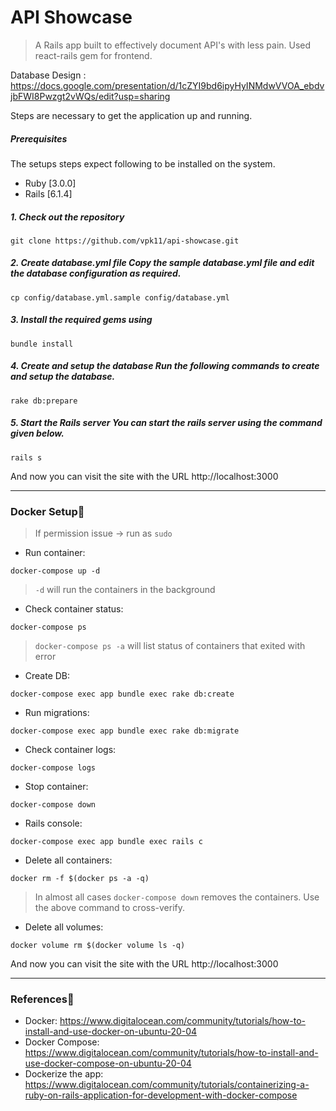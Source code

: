 # API Showcase

> A Rails app built to effectively document API's with less pain. Used react-rails gem for frontend.

Database Design : https://docs.google.com/presentation/d/1cZYI9bd6ipyHyINMdwVVOA_ebdvjbFWI8Pwzgt2vWQs/edit?usp=sharing

Steps are necessary to get the
application up and running.

##### Prerequisites

The setups steps expect following to be installed on the system.

- Ruby [3.0.0]
- Rails [6.1.4]

##### 1. Check out the repository

`git clone https://github.com/vpk11/api-showcase.git`

##### 2. Create database.yml file Copy the sample database.yml file and edit the database configuration as required.

`cp config/database.yml.sample config/database.yml`

##### 3. Install the required gems using

`bundle install`

##### 4. Create and setup the database Run the following commands to create and setup the database.

`rake db:prepare`

##### 5. Start the Rails server You can start the rails server using the command given below.

`rails s `

And now you can visit the site with the URL http://localhost:3000

---

### Docker Setup🚀

> If permission issue -> run as `sudo`

- Run container:

```shell
docker-compose up -d
```

> `-d` will run the containers in the background

- Check container status:

```shell
docker-compose ps
```

> `docker-compose ps -a` will list status of containers that exited with error

- Create DB:

```shell
docker-compose exec app bundle exec rake db:create
```

- Run migrations:

```shell
docker-compose exec app bundle exec rake db:migrate
```

- Check container logs:

```shell
docker-compose logs
```

- Stop container:

```shell
docker-compose down
```

- Rails console:

```shell
docker-compose exec app bundle exec rails c
```

- Delete all containers:

```shell
docker rm -f $(docker ps -a -q)
```

> In almost all cases `docker-compose down` removes the containers. Use the above command to cross-verify.

- Delete all volumes:

```shell
docker volume rm $(docker volume ls -q)
```

And now you can visit the site with the URL http://localhost:3000

---

### References🚀

- Docker: https://www.digitalocean.com/community/tutorials/how-to-install-and-use-docker-on-ubuntu-20-04
- Docker Compose: https://www.digitalocean.com/community/tutorials/how-to-install-and-use-docker-compose-on-ubuntu-20-04
- Dockerize the app: https://www.digitalocean.com/community/tutorials/containerizing-a-ruby-on-rails-application-for-development-with-docker-compose
